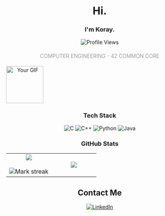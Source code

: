 <h1 align="center">Hi.</h1>

<h3 align="center">I'm Koray.</h3>

<div align="center">
  <img src="" alt="Profile Views" />
</div>
<h4 align="center" style="font-weight: 300; color: gray;">COMPUTER ENGINEERING - 42 COMMON CORE</h4>



<div align="center" style="width: 100; overflow: hidden;">
  <img src="https://media0.giphy.com/media/v1.Y2lkPTc5MGI3NjExbnA4ajZpMnpydWg2bzMwdnBwYW16cmpqOXg0M2ttZmk0YjQxZnk3NSZlcD12MV9pbnRlcm5hbF9naWZfYnlfaWQmY3Q9Zw/u9293Xrizd0tO/giphy.gif" alt="Your GIF" style="width:100%; height: 100px; object-fit: cover;" />
</div>

<h3 align="center">Tech Stack</h3>

<div align="center">
  <img src="https://img.shields.io/badge/c-%2300599C.svg?style=for-the-badge&logo=c&logoColor=white" alt="C" />
  <img src="https://img.shields.io/badge/c++-%2300599C.svg?style=for-the-badge&logo=c%2B%2B&logoColor=white" alt="C++" />
  <img src="https://img.shields.io/badge/python-3670A0?style=for-the-badge&logo=python&logoColor=ffdd54" alt="Python" />
  <img src="https://img.shields.io/badge/java-%23ED8B00.svg?style=for-the-badge&logo=openjdk&logoColor=white" alt="Java" />
</div>

<h3 align="center">GitHub Stats</h2>
<p align="center">
  <table align="center">
    <tr border="none">
      <td width="50%" align="center">
        <img align="center" src="https://github-readme-stats.vercel.app/api?username=koraymullaoglu&theme=dark&show_icons=true&count_private=true" />
        <br></br>
        <img title="🔥 Get streak stats for your profile at git.io/streak-stats" alt="Mark streak" src="https://github-readme-streak-stats.herokuapp.com/?user=koraymullaoglu&theme=dark&hide_border=false" /> 
      </td>
      <td width="50%" align="center">
        <img align="center" src="https://github-readme-stats.anuraghazra1.vercel.app/api/top-langs/?username=koraymullaoglu&theme=dark&hide_border=false&no-bg=true&no-frame=true&langs_count=10"/>
      </td>
    </tr>
  </table>
</p>


<h2 align="center">Contact Me</h2>
<div align="center">
  <a href="https://www.linkedin.com/in/koraymullaoglu/" target="_blank">
    <img src="https://img.shields.io/badge/LinkedIn-0A66C2?style=for-the-badge&logo=linkedin&logoColor=white" alt="LinkedIn" />
  </a>
</div>

